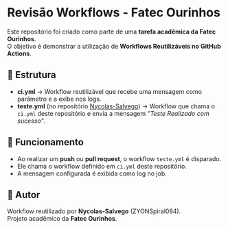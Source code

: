 # Revisão Workflows - Fatec Ourinhos

Este repositório foi criado como parte de uma **tarefa acadêmica da Fatec Ourinhos**.  
O objetivo é demonstrar a utilização de **Workflows Reutilizáveis no GitHub Actions**.

## 📌 Estrutura

- **ci.yml** → Workflow reutilizável que recebe uma mensagem como parâmetro e a exibe nos logs.  
- **teste.yml** (no repositório [Nycolas-Salvego](https://github.com/Nycolas-Salvego)) → Workflow que chama o `ci.yml` deste repositório e envia a mensagem *"Teste Realizado com sucesso"*.

## 🚀 Funcionamento
- Ao realizar um **push** ou **pull request**, o workflow `teste.yml` é disparado.  
- Ele chama o workflow definido em `ci.yml` deste repositório.  
- A mensagem configurada é exibida como log no job.

## 👤 Autor
Workflow reutilizado por **Nycolas-Salvego** (ZYONSpiral084).  
Projeto acadêmico da **Fatec Ourinhos**.
